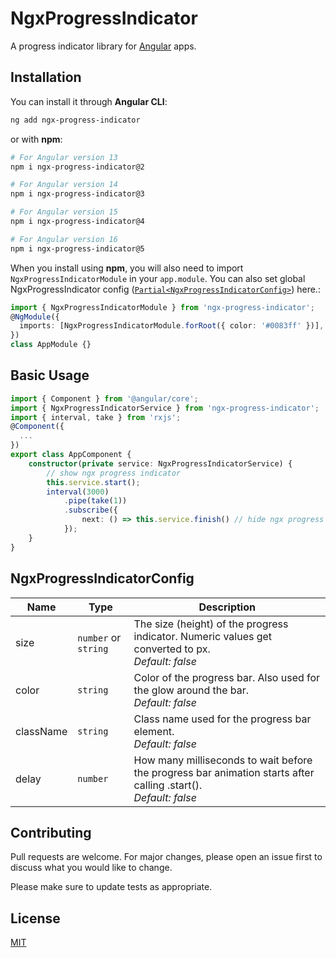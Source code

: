 # NgxProgressIndicator

A progress indicator library for [Angular](https://angular.io/) apps.

## Installation

You can install it through **Angular CLI**:

```bash
ng add ngx-progress-indicator
```

or with **npm**:

```bash
# For Angular version 13
npm i ngx-progress-indicator@2

# For Angular version 14
npm i ngx-progress-indicator@3

# For Angular version 15
npm i ngx-progress-indicator@4

# For Angular version 16
npm i ngx-progress-indicator@5
```

When you install using **npm**, you will also need to import `NgxProgressIndicatorModule` in your `app.module`. You can also set global NgxProgressIndicator config ([`Partial<NgxProgressIndicatorConfig>`](#ngxprogressindicatorconfig)) here.:

```typescript
import { NgxProgressIndicatorModule } from 'ngx-progress-indicator';
@NgModule({
  imports: [NgxProgressIndicatorModule.forRoot({ color: '#0083ff' })],
})
class AppModule {}
```

## Basic Usage

```typescript
import { Component } from '@angular/core';
import { NgxProgressIndicatorService } from 'ngx-progress-indicator';
import { interval, take } from 'rxjs';
@Component({
  ...
})
export class AppComponent {
    constructor(private service: NgxProgressIndicatorService) {
        // show ngx progress indicator
        this.service.start();
        interval(3000)
            .pipe(take(1))
            .subscribe({
                next: () => this.service.finish() // hide ngx progress indicator after 3 seconds
            });
    }
}
```

## NgxProgressIndicatorConfig

| Name         | Type      | Description                                                       |
| ------------ | --------- | ----------------------------------------------------------------- |
| size | `number` or `string` | The size (height) of the progress indicator. Numeric values get converted to px.<br>_Default: false_ |
| color | `string` | Color of the progress bar. Also used for the glow around the bar.<br>_Default: false_ |
| className | `string` | Class name used for the progress bar element.<br>_Default: false_ |
| delay | `number` | How many milliseconds to wait before the progress bar animation starts after calling .start().<br>_Default: false_ |


## Contributing
Pull requests are welcome. For major changes, please open an issue first to discuss what you would like to change.

Please make sure to update tests as appropriate.

## License
[MIT](https://choosealicense.com/licenses/mit/)
